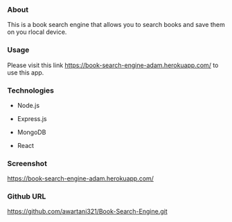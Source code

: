 ### About

This is a book search engine that allows you to search books and save them on you rlocal device.

### Usage

Please visit this link https://book-search-engine-adam.herokuapp.com/ to use this app.

### Technologies

* Node.js

* Express.js

* MongoDB

* React

### Screenshot

https://book-search-engine-adam.herokuapp.com/

### Github URL

https://github.com/awartani321/Book-Search-Engine.git
